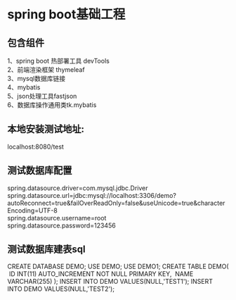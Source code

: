 # spring boot基础工程  
## 包含组件
1、spring boot 热部署工具 devTools  
2、前端渲染框架 thymeleaf  
3、mysql数据库链接  
4、mybatis  
5、json处理工具fastjson  
6、数据库操作通用类tk.mybatis

## 本地安装测试地址:
  localhost:8080/test
## 测试数据库配置
spring.datasource.driver=com.mysql.jdbc.Driver  
spring.datasource.url=jdbc:mysql://localhost:3306/demo?autoReconnect=true&amp;failOverReadOnly=false&amp;useUnicode=true&amp;characterEncoding=UTF-8  
spring.datasource.username=root  
spring.datasource.password=123456
## 测试数据库建表sql
CREATE DATABASE DEMO;
USE DEMO;
USE DEMO1;
CREATE TABLE DEMO(
  ID INT(11) AUTO_INCREMENT NOT NULL PRIMARY KEY,
  NAME VARCHAR(255)
);
INSERT INTO DEMO VALUES(NULL,'TEST1');
INSERT INTO DEMO VALUES(NULL,'TEST2');
